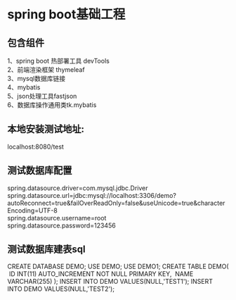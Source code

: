 # spring boot基础工程  
## 包含组件
1、spring boot 热部署工具 devTools  
2、前端渲染框架 thymeleaf  
3、mysql数据库链接  
4、mybatis  
5、json处理工具fastjson  
6、数据库操作通用类tk.mybatis

## 本地安装测试地址:
  localhost:8080/test
## 测试数据库配置
spring.datasource.driver=com.mysql.jdbc.Driver  
spring.datasource.url=jdbc:mysql://localhost:3306/demo?autoReconnect=true&amp;failOverReadOnly=false&amp;useUnicode=true&amp;characterEncoding=UTF-8  
spring.datasource.username=root  
spring.datasource.password=123456
## 测试数据库建表sql
CREATE DATABASE DEMO;
USE DEMO;
USE DEMO1;
CREATE TABLE DEMO(
  ID INT(11) AUTO_INCREMENT NOT NULL PRIMARY KEY,
  NAME VARCHAR(255)
);
INSERT INTO DEMO VALUES(NULL,'TEST1');
INSERT INTO DEMO VALUES(NULL,'TEST2');
